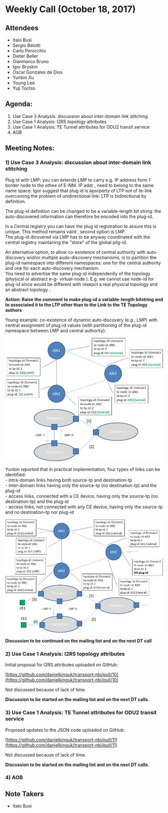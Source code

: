 # Weekly Call (October 18, 2017)

## Attendees

- Italo Busi  
- Sergio Belotti  
- Carlo Perocchio  
- Dieter Beller  
- Gianmarco Bruno  
- Igor Bryskin  
- Oscar Gonzales de Dios  
- Yunbin Xu  
- Young Lee  
- Yuji Tochio

## Agenda:

1) Use Case 3 Analysis: discussion about inter-domain link stitching  
2) Use Case 1 Analysis: I2RS topology attributes  
3) Use Case 1 Analysis: TE Tunnel attributes for ODU2 transit service  
4) AOB  

## Meeting Notes:

### 1) Use Case 3 Analysis: discussion about inter-domain link stitching

Plug id with LMP: you can extends LMP to carry e.g. IP address form 1 border node to the othee of E-NNI. IP addr , need to belong to the same name space. Igor suggest that plug id is  aporperty of LTP not of te-link overcoming the problem of unidirectional link: LTP is bidirectional by definition.   

The plug-id definition can be changed to be a variable-length bit string: the auto-discovered information can therefore be encoded into the plug-id.  

In a  Central registry you can have the plug id registration to assure this is unique.  This method remains valid , second option is LMP.  
The  plug-id dicovered via LMP has to be anyway coordinated with the central registry maintaning the "store" of the global plig-id.  

An alternative option, to allow co-existence of central authority with auto-discovery and/or multiple audo-discovery mechanisms, is to partition the plug-id namespace into different namespaces: one for the central authority and one for each auto-discovery mechanism.  
You need to advertise the same plug-id independently of the topology (physical or abstract e-g- virtual-node ). E.g. we cannot use node-id for plug-id since would be different with resepct a real physical topology and an abstract topology .  

**Action: Raise the comment to make plug-id a variable-length bitstring and to associated it to the LTP other than to the Link to the TE Topology authors**  

Young example: co-existence of dynamic auto-discovery (e.g., LMP) with central assignment of plug-id values (with partitioning of the plug-id namespace between LMP and central authority):  

![alt text](figure-1.png)

Yunbin reported that in practical implementation, four types of links can be identified:  
    - intra-domain links having both source-tp and destination-tp  
    - inter-domain links having only the source-tp (no destination-tp) and the plug-id  
    - access links, connected with a CE device, having only the source-tp (no destination-tp) and the plug-id  
    - access links, not connected with any CE device, having only the source-tp and no destination-tp nor plug-id  

![alt text](figure-2.png)

**Discussion to be continued on the mailing list and on the next DT call**  

### 2) Use Case 1 Analysis: I2RS topology attributes

Initial proposal for I2RS attributes uploaded on GitHub:

[https://github.com/danielkinguk/transport-nbi/pull/10](https://github.com/danielkinguk/transport-nbi/pull/10)  

Not discussed because of lack of time.  

**Discussion to be started on the mailing list and on the next DT calls.**  

### 3) Use Case 1 Analysis: TE Tunnel attributes for ODU2 transit service

Proposed updates to the JSON code uploaded on GitHub:

[https://github.com/danielkinguk/transport-nbi/pull/11](https://github.com/danielkinguk/transport-nbi/pull/11)  

Not discussed because of lack of time.  

**Discussion to be started on the mailing list and on the next DT calls.**  

### 4) AOB

## Note Takers

- Italo Busi  
